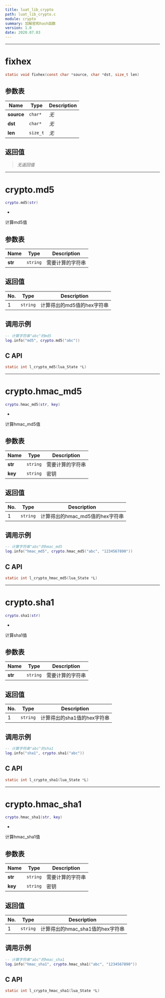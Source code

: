 ```yaml
---
title: luat_lib_crypto
path: luat_lib_crypto.c
module: crypto
summary: 加解密和hash函数
version: 1.0
date: 2020.07.03
---
```

--------------------------------------------------
# fixhex

```c
static void fixhex(const char *source, char *dst, size_t len)
```


## 参数表

Name | Type | Description
-----|------|--------------
**source**|`char*`| *无*
**dst**|`char*`| *无*
**len**|`size_t`| *无*

## 返回值

> *无返回值*


--------------------------------------------------
# crypto.md5

```lua
crypto.md5(str)
```

*
计算md5值

## 参数表

Name | Type | Description
-----|------|--------------
**str**|`string`| 需要计算的字符串

## 返回值

No. | Type | Description
----|------|--------------
1 |`string`| 计算得出的md5值的hex字符串

## 调用示例

```lua
-- 计算字符串"abc"的md5
log.info("md5", crypto.md5("abc"))
```
## C API

```c
static int l_crypto_md5(lua_State *L)
```


--------------------------------------------------
# crypto.hmac_md5

```lua
crypto.hmac_md5(str, key)
```

*
计算hmac_md5值

## 参数表

Name | Type | Description
-----|------|--------------
**str**|`string`| 需要计算的字符串
**key**|`string`| 密钥

## 返回值

No. | Type | Description
----|------|--------------
1 |`string`| 计算得出的hmac_md5值的hex字符串

## 调用示例

```lua
-- 计算字符串"abc"的hmac_md5
log.info("hmac_md5", crypto.hmac_md5("abc", "1234567890"))
```
## C API

```c
static int l_crypto_hmac_md5(lua_State *L)
```


--------------------------------------------------
# crypto.sha1

```lua
crypto.sha1(str)
```

*
计算sha1值

## 参数表

Name | Type | Description
-----|------|--------------
**str**|`string`| 需要计算的字符串

## 返回值

No. | Type | Description
----|------|--------------
1 |`string`| 计算得出的sha1值的hex字符串

## 调用示例

```lua
-- 计算字符串"abc"的sha1
log.info("sha1", crypto.sha1("abc"))
```
## C API

```c
static int l_crypto_sha1(lua_State *L)
```


--------------------------------------------------
# crypto.hmac_sha1

```lua
crypto.hmac_sha1(str, key)
```

*
计算hmac_sha1值

## 参数表

Name | Type | Description
-----|------|--------------
**str**|`string`| 需要计算的字符串
**key**|`string`| 密钥

## 返回值

No. | Type | Description
----|------|--------------
1 |`string`| 计算得出的hmac_sha1值的hex字符串

## 调用示例

```lua
-- 计算字符串"abc"的hmac_sha1
log.info("hmac_sha1", crypto.hmac_sha1("abc", "1234567890"))
```
## C API

```c
static int l_crypto_hmac_sha1(lua_State *L)
```


